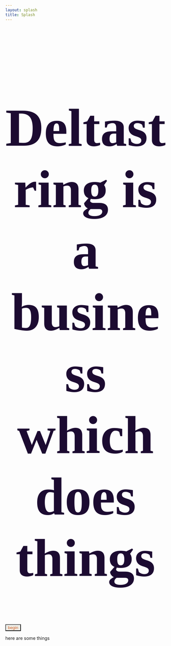 ```yaml
---
layout: splash
title: Splash
---
```


<h1 style="font-size:12em; font-family: 'Rokkitt'; font-weight: bold; color: #1C0B31; text-align: center;">Deltastring is a business which does things</h1>
<button style="color: #d05e25; background-color: rgb(239, 240, 234);">begin</button>
<p>here are some things</p>